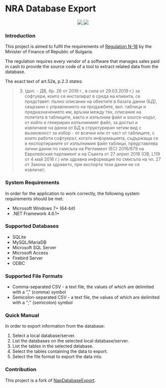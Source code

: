 # NRA Database Export

<p align="center">
    <a href="https://github.com/DavidHoldingAD/NraDatabaseExport/graphs/contributors" alt="Contributors">
        <img src="https://img.shields.io/github/contributors/DavidHoldingAD/NraDatabaseExport" />
    </a>
    <a href="https://github.com/DavidHoldingAD/NraDatabaseExport/pulse" alt="Activity">
        <img src="https://img.shields.io/github/commit-activity/m/DavidHoldingAD/NraDatabaseExport" />
    </a>
</p>

### Introduction

This project is aimed to fulfil the requirements of [Regulation N-18](https://lex.bg/laws/ldoc/2135540645) by the Minister of Finance of
Republic of Bulgaria.

The regulation requires every vendor of a software that manages sales paid in cash to provide the source code of a tool to extract related
data from the database.

The exact text of art.52в, p.2.3 states:

> 3. (доп. - ДВ, бр. 26 от 2019 г., в сила от 29.03.2019 г.) за софтуери, които се инсталират в среда на клиента, се представят: пълно
> описание на обектите в базата данни (БД), свързани с управлението на продажбите, вкл. таблици и предназначението им, връзки между тях,
> описание на полетата в таблиците, както и изпълним файл и source-кодът, от който е генериран изпълнимият файл, за достъп и извличане на
> данни от БД в структуриран четим вид с възможност за избор - от всички или от част от таблиците, с които работи софтуерът, когато
> информацията, съдържаща се в експортираните от изпълнимия файл таблици, представлява лични данни по смисъла на Регламент (ЕС) 2016/679 на
> Европейския парламент и на Съвета от 27 април 2016 (ОВ, L119 от 4 май 2016 г.) или здравна информация по смисъла на чл. 27 от Закона за
> здравето, при експорта тези данни не се извличат;

### System Requirements

In order for the application to work correctly, the following system requirements should be met:

- Microsoft Windows 7+ (64-bit)
- .NET Framework 4.6.1+

### Supported Databases

- SQLite
- MySQL/MariaDB
- Microsoft SQL Server
- Microsoft Access
- Firebird Server
- ODBC

### Supported File Formats

- Comma-separated CSV - a text file, the values of which are delimited with a "," (comma) symbol
- Semicolon-separated CSV - a text file, the values of which are delimited with a ";" (semicolon) symbol

### Quick Manual

In order to export information from the database:

1. Select a local database/server.
2. List the databases on the selected local database/server.
3. List the tables in the selected database.
4. Select the tables containing the data to export.
5. Select the file format to export the data into.

### Contribution

This project is a fork of [NapDatabaseExport](https://github.com/flipm0de/NapDatabaseExport).
